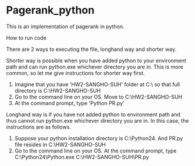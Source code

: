 # Pagerank_python
This is an implementation of pagerank in python.

How to run code

There are 2 ways to executing the file, longhand way and shorter way.

Shorter way is possible when you have added python to your environment path and can run python.exe whichever directory you are in.
This is more common, so let me give instructions for shorter way first.

1. Imagine that you have 'HW2-SANGHO-SUH' folder at C:\ so that full directory is C:\HW2-SANGHO-SUH
2. Go to the command line on your OS. Move to C:\HW2-SANGHO-SUH
3. At the command prompt, type 'Python PR.py'

Longhand way is if you have not added python to environment path and thus cannot run python.exe whichever directory you are in.
In this case, the instructions are as follows.

1. Suppose your python installation directory is C:\Python24. And PR.py file resides in C:\HW2-SANGHO-SUH
2. Go to the command line on your OS. At the command prompt, type C:\Python24\Python.exe C:\HW2-SANGHO-SUH\PR.py
